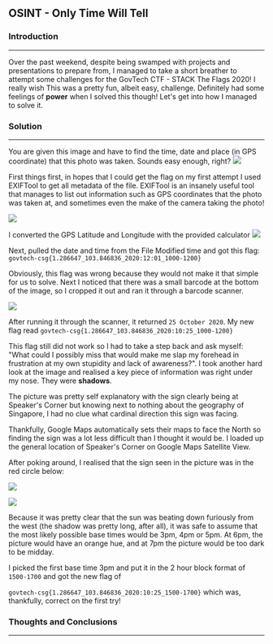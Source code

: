 ## OSINT - Only Time Will Tell

### Introduction
-----
Over the past weekend, despite being swamped with projects and presentations to prepare from, I managed to take a short breather to attempt some challenges for the GovTech CTF - STACK The Flags 2020! I really wish
This was a pretty fun, albeit easy, challenge. Definitely had some feelings of **power** when I solved this though! Let's get into how I managed to solve it.



### Solution
-----
You are given this image and have to find the time, date and place (in GPS coordinate) that this photo was taken. Sounds easy enough, right?
![](https://firebasestorage.googleapis.com/v0/b/firescript-577a2.appspot.com/o/imgs%2Fapp%2FFirstDatabase%2Fp34bqKzN2l.png?alt=media&token=4c9ed79d-d1dd-492c-b2cf-6c11fde01799)



First things first, in hopes that I could get the flag on my first attempt I used EXIFTool to get all metadata of the file. EXIFTool is an insanely useful tool that manages to list out information such as GPS coordinates that the photo was taken at, and sometimes even the make of the camera taking the photo!

![](https://firebasestorage.googleapis.com/v0/b/firescript-577a2.appspot.com/o/imgs%2Fapp%2FFirstDatabase%2Fq3bnLWTPUK.png?alt=media&token=99d841a9-63f8-4a6b-ac6e-d19679f5fc6d)


I converted the GPS Latitude and Longitude with the provided calculator
![](https://firebasestorage.googleapis.com/v0/b/firescript-577a2.appspot.com/o/imgs%2Fapp%2FFirstDatabase%2FD6SgLWby8Z.png?alt=media&token=97802bca-6410-4910-bf36-127342c15f13)


Next, pulled the date and time from the File Modified time and got this flag: `govtech-csg{1.286647_103.846836_2020:12:01_1000-1200} ` 

Obviously, this flag was wrong because they would not make it that simple for us to solve. Next I noticed that there was a small barcode at the bottom of the image, so I cropped it out and ran it through a barcode scanner.

![](https://firebasestorage.googleapis.com/v0/b/firescript-577a2.appspot.com/o/imgs%2Fapp%2FFirstDatabase%2FT3D6sdO1rj.png?alt=media&token=a8da5a20-3c96-432d-a55c-297b0a1e4909)


After running it through the scanner, it returned `25 October 2020`. My new flag read `govtech-csg{1.286647_103.846836_2020:10:25_1000-1200}`

This flag still did not work so I had to take a step back and ask myself: "What could I possibly miss that would make me slap my forehead in frustration at my own stupidity and lack of awareness?". I took another hard look at the image and realised a key piece of information was right under my nose. They were **shadows**.

The picture was pretty self explanatory with the sign clearly being at Speaker's Corner but knowing next to nothing about the geography of Singapore, I had no clue what cardinal direction this sign was facing.

Thankfully, Google Maps automatically sets their maps to face the North so finding the sign was a lot less difficult than I thought it would be. I loaded up the general location of Speaker's Corner on Google Maps Satellite View.

After poking around, I realised that the sign seen in the picture was in the red circle below:

![](https://firebasestorage.googleapis.com/v0/b/firescript-577a2.appspot.com/o/imgs%2Fapp%2FFirstDatabase%2FQJ4-fBL9is.png?alt=media&token=adc4ea85-b5d3-4996-8690-cbe7df2c5c9e)

![](https://firebasestorage.googleapis.com/v0/b/firescript-577a2.appspot.com/o/imgs%2Fapp%2FFirstDatabase%2FOzZIKuy7xK.png?alt=media&token=c23de3b7-f7c5-4a52-905b-c22248d4a18a)

Because it was pretty clear that the sun was beating down furiously from the west (the shadow was pretty long, after all), it was safe to assume that the most likely possible base times would be 3pm, 4pm or 5pm. At 6pm, the picture would have an orange hue, and at 7pm the picture would be too dark to be midday.

I picked the first base time 3pm and put it in the 2 hour block format of `1500-1700` and got the new flag of 

`govtech-csg{1.286647_103.846836_2020:10:25_1500-1700}` which was, thankfully, correct on the first try!




### Thoughts and Conclusions
-----


